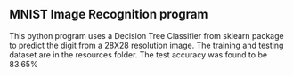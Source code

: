 ## MNIST Image Recognition program

This python program uses a Decision Tree Classifier from sklearn package to predict the digit from a 28X28 resolution image.
The training and testing dataset are in the resources folder.
The test accuracy was found to be 83.65%
